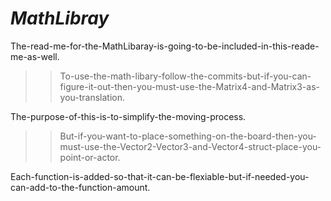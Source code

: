 # *MathLibray*

The-read-me-for-the-MathLibaray-is-going-to-be-included-in-this-reade-me-as-well.

>>To-use-the-math-libary-follow-the-commits-but-if-you-can-figure-it-out-then-you-must-use-the-Matrix4-and-Matrix3-as-you-translation.

The-purpose-of-this-is-to-simplify-the-moving-process.

>>But-if-you-want-to-place-something-on-the-board-then-you-must-use-the-Vector2-Vector3-and-Vector4-struct-place-you-point-or-actor.

Each-function-is-added-so-that-it-can-be-flexiable-but-if-needed-you-can-add-to-the-function-amount.